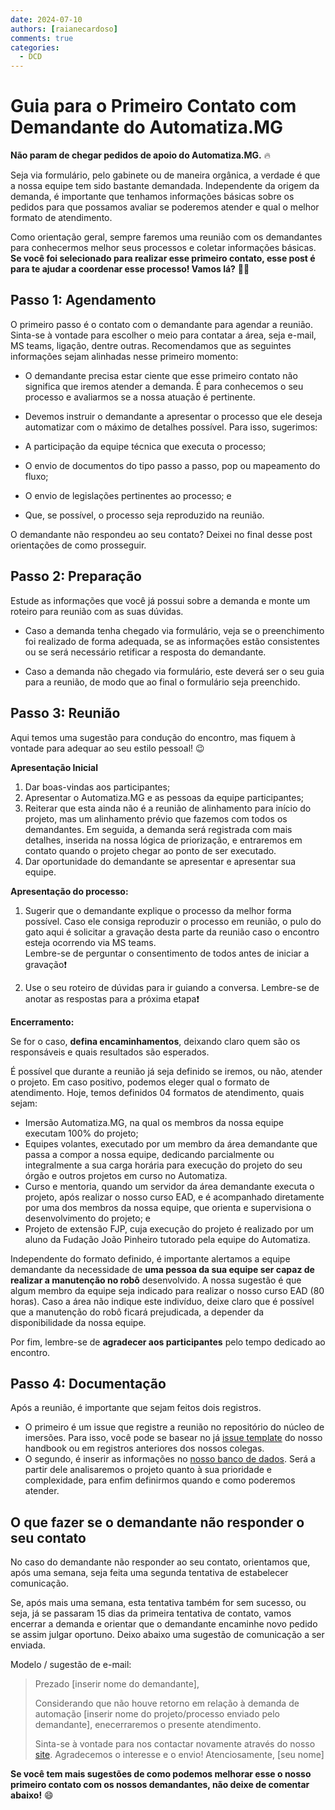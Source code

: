 ```yaml
---
date: 2024-07-10
authors: [raianecardoso]
comments: true
categories:
  - DCD
---
```


# Guia para o Primeiro Contato com Demandante do Automatiza.MG 

**Não param de chegar pedidos de apoio do Automatiza.MG.**
:fire: 

Seja via formulário, pelo gabinete ou de maneira orgânica, a verdade é que a nossa equipe tem sido bastante demandada. Independente da origem da demanda, é importante que tenhamos informações básicas sobre os pedidos para que possamos avaliar se poderemos atender e qual o melhor formato de atendimento. 

Como orientação geral, sempre faremos uma reunião com os demandantes para conhecermos melhor seus processos e coletar informações básicas. **Se você foi selecionado para realizar esse primeiro contato, esse post é para te ajudar a coordenar esse processo! Vamos lá?** :rocket::rocket:

<!-- more -->

## Passo 1: Agendamento

O primeiro passo é o contato com o demandante para agendar a reunião. Sinta-se à vontade para escolher o meio para contatar a área, seja e-mail, MS teams, ligação, dentre outras. Recomendamos que as seguintes informações sejam alinhadas nesse primeiro momento:

- O demandante precisa estar ciente que esse primeiro contato não significa que iremos atender a demanda. É para conhecemos o seu processo e avaliarmos se a nossa atuação é pertinente.

- Devemos instruir o demandante a apresentar o processo que ele deseja automatizar com o máximo de detalhes possível. Para isso, sugerimos:

 - A participação da equipe técnica que executa o processo;
 - O envio de documentos do tipo passo a passo, pop ou mapeamento do fluxo; 
 - O envio de legislações pertinentes ao processo; e 
 - Que, se possível, o processo seja reproduzido na reunião.

 O demandante não respondeu ao seu contato? Deixei no final desse post orientações de como prosseguir. 

## Passo 2: Preparação 

Estude as informações que você já possui sobre a demanda e monte um roteiro para reunião com as suas dúvidas.  

- Caso a demanda tenha chegado via formulário, veja se o preenchimento foi realizado de forma adequada, se as informações estão consistentes ou se será necessário retificar a resposta do demandante.

- Caso a demanda não chegado via formulário, este deverá ser o seu guia para a reunião, de modo que ao final o formulário seja preenchido.

## Passo 3: Reunião 

Aqui temos uma sugestão para condução do encontro, mas fiquem à vontade para adequar ao seu estilo pessoal! :wink:

**Apresentação Inicial** 

1. Dar boas-vindas aos participantes;
2. Apresentar o Automatiza.MG e as pessoas da equipe participantes; 
3. Reiterar que  esta ainda não é a reunião de alinhamento para início do projeto, mas um alinhamento prévio que fazemos com todos os demandantes. Em seguida, a demanda será registrada com mais detalhes, inserida na nossa lógica de priorização, e entraremos em contato quando o projeto chegar ao ponto de ser executado.
4. Dar oportunidade do demandante se apresentar e apresentar sua equipe.  

**Apresentação do processo:**

1. Sugerir que o demandante explique o processo da melhor forma possível. Caso ele consiga reproduzir o processo em reunião, o pulo do gato aqui é solicitar a gravação desta parte da reunião caso o encontro esteja ocorrendo via MS teams.   
    Lembre-se de perguntar o consentimento de todos antes de iniciar a gravação:exclamation:

2. Use o seu roteiro de dúvidas para ir guiando a conversa.
    Lembre-se de anotar as respostas para a próxima etapa:exclamation:

**Encerramento:**

Se for o caso, **defina encaminhamentos**, deixando claro quem são os responsáveis e quais resultados são esperados. 

É possível que durante a reunião já seja definido se iremos, ou não, atender o projeto. Em caso positivo, podemos eleger qual o formato de atendimento. Hoje, temos definidos 04 formatos de atendimento, quais sejam:

  - Imersão Automatiza.MG, na qual os membros da nossa equipe executam 100% do projeto;
  - Equipes volantes, executado por um membro da área demandante que passa a compor a nossa equipe, dedicando parcialmente ou integralmente a sua carga horária para execução do projeto do seu órgão e outros projetos em curso no Automatiza.
  - Curso e mentoria, quando um servidor da área demandante executa o projeto, após realizar o nosso curso EAD, e é acompanhado diretamente por uma dos membros da nossa equipe, que orienta e supervisiona o desenvolvimento do projeto; e
  - Projeto de extensão FJP, cuja execução do projeto é realizado por um aluno da Fudação João Pinheiro tutorado pela equipe do Automatiza.

  Independente do formato definido, é importante alertamos a equipe demandante da necessidade de **uma pessoa da sua equipe ser capaz de realizar a manutenção no robô** desenvolvido. A nossa sugestão é que algum membro da equipe seja indicado para realizar o nosso curso EAD (80 horas). Caso a área não indique este indivíduo, deixe claro que é possível que a manutenção do robô ficará prejudicada, a depender da disponibilidade da nossa equipe.

Por fim, lembre-se de **agradecer aos participantes** pelo tempo dedicado ao encontro.

## Passo 4: Documentação 


Após a reunião, é importante que sejam feitos dois registros.
 
  - O primeiro é um issue que registre a reunião no repositório do núcleo de imersões. Para isso, você pode se basear no  já  [issue template](https://github.com/automatiza-mg/handbook/issues/new?assignees=&labels=reuniao&projects=&template=ata_reuniao.md&title=Reuni%C3%A3o+XXXXX+-+DD%2FMM%2FAAAA) do nosso handbook ou em registros anteriores dos nossos colegas. 
  - O segundo, é inserir as informações no [nosso banco de dados](https://cecad365.sharepoint.com/:x:/r/sites/LAB.mg/_layouts/15/Doc.aspx?sourcedoc=%7B691E96EE-7B1F-4BFA-A806-00E50F07D0D6%7D&file=base_projetos.xlsx&action=default&mobileredirect=true&wdsle=0). Será a partir dele analisaremos o projeto quanto à sua prioridade e complexidade, para enfim definirmos quando e como poderemos atender. 

## O que fazer se o demandante não responder o seu contato
No caso do demandante não responder ao seu contato, orientamos que, após uma semana, seja feita uma segunda tentativa de estabelecer comunicação.

Se, após mais uma semana, esta tentativa também for sem sucesso, ou seja, já se passaram 15 dias da primeira tentativa de contato, vamos encerrar a demanda e orientar que o demandante encaminhe novo pedido se assim julgar oportuno. Deixo abaixo uma sugestão de comunicação a ser enviada.

Modelo / sugestão de e-mail:
> Prezado [inserir nome do demandante],
>
>Considerando que não houve retorno em relação à demanda de automação [inserir nome do projeto/processo enviado pelo demandante], enecerraremos o presente atendimento.
>
> Sinta-se à vontade para nos contactar novamente através do nosso [site](https://automatiza-mg.github.io/automatizacoes/apoio_form/). 
> Agradecemos o interesse e o envio!
> Atenciosamente, 
> [seu nome]

**Se você tem mais sugestões de como podemos melhorar esse o nosso primeiro contato com os nossos demandantes, não deixe de comentar abaixo!** :smile:





